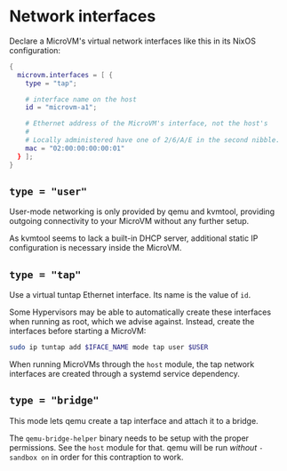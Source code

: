 # Network interfaces

Declare a MicroVM's virtual network interfaces like this in its NixOS
configuration:
```nix
{
  microvm.interfaces = [ {
    type = "tap";

    # interface name on the host
    id = "microvm-a1";

    # Ethernet address of the MicroVM's interface, not the host's
    #
    # Locally administered have one of 2/6/A/E in the second nibble.
    mac = "02:00:00:00:00:01"
  } ];
}
```

## `type = "user"`

User-mode networking is only provided by qemu and kvmtool, providing
outgoing connectivity to your MicroVM without any further setup.

As kvmtool seems to lack a built-in DHCP server, additional static IP
configuration is necessary inside the MicroVM.

## `type = "tap"`

Use a virtual tuntap Ethernet interface. Its name is the value of
`id`.

Some Hypervisors may be able to automatically create these interfaces
when running as root, which we advise against. Instead, create the
interfaces before starting a MicroVM:

```bash
sudo ip tuntap add $IFACE_NAME mode tap user $USER
```

When running MicroVMs through the `host` module, the tap network
interfaces are created through a systemd service dependency.

## `type = "bridge"`

This mode lets qemu create a tap interface and attach it to a bridge.

The `qemu-bridge-helper` binary needs to be setup with the proper
permissions. See the `host` module for that. qemu will be run
*without* `-sandbox on` in order for this contraption to work.

